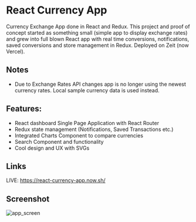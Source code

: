 # React Currency App

Currency Exchange App done in React and Redux. This project and proof of concept started as something small (simple app to display exchange rates) and grew into full blown React app with real time conversions, notifications, saved conversions and store management in Redux. Deployed on Zeit (now Vercel).

## Notes

- Due to Exchange Rates API changes app is no longer using the newest currency rates. Local sample currency data is used instead.

## Features:

- React dashboard Single Page Application with React Router
- Redux state management (Notifications, Saved Transactions etc.)
- Integrated Charts Component to compare currencies
- Search Component and functionality
- Cool design and UX with SVGs

## Links

LIVE: https://react-currency-app.now.sh/

## Screenshot

![app_screen](https://uploads.codesandbox.io/uploads/user/6add7ea6-e621-4979-9b85-83c438bb05ff/w3cm-app_screen.jpg)
